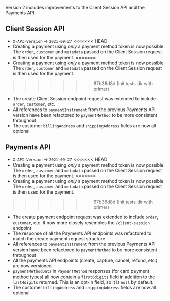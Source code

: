 Version 2 includes improvements to the Client Session API and the Payments API.

## Client Session API

- `X-API-Version` -> `2021-09-27`
<<<<<<< HEAD
- Creating a payment using _only_ a payment method token is now possible. The `order`, `customer` and `metadata` passed on the Client Session request is then used for the payment.
=======
- Creating a payment using *only* a payment method token is now possible. The `order`, `customer` and `metadata` passed on the Client Session request is then used for the payment.
>>>>>>> 67b36d8d (Init tests dir with primer)
- The create Client Session endpoint request was extended to include `order`, `customer`, etc.
- All references to `paymentInstrument` from the previous Payments API version have been refactored to `paymentMethod` to be more consistent throughout
- The customer `billingAddress` and `shippingAddress` fields are now all optional

## Payments API

- `X-API-Version` -> `2021-09-27`
<<<<<<< HEAD
- Creating a payment using _only_ a payment method token is now possible. The `order`, `customer` and `metadata` passed on the Client Session request is then used for the payment.
=======
- Creating a payment using *only* a payment method token is now possible. The `order`, `customer` and `metadata` passed on the Client Session request is then used for the payment.
>>>>>>> 67b36d8d (Init tests dir with primer)
- The create payment endpoint request was extended to include `order`, `customer`, etc. It now more closely resembles the `/client-session` endpoint
- The response of all the Payments API endpoints was refactored to match the create payment request structure
- All references to `paymentInstrument` from the previous Payments API version have been refactored to `paymentMethod` to be more consistent throughout
- All the payments API endpoints (create, capture, cancel, refund, etc.) are now versioned
- `paymentMethodData` in `PaymentMethod` responses (for card payment method types) all now contain a `first6digits` field in addition to the `last4digits` returned. This is an opt-in field, so it is `null` by default.
- The customer `billingAddress` and `shippingAddress` fields are now all optional
